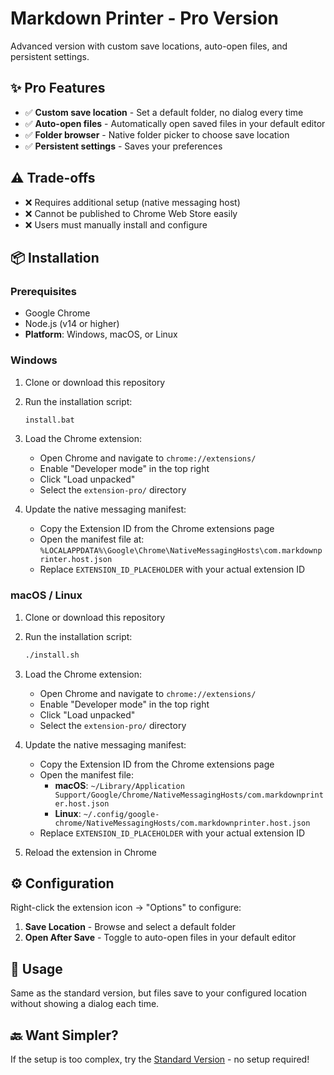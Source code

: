 # Markdown Printer - Pro Version

Advanced version with custom save locations, auto-open files, and persistent settings.

## ✨ Pro Features

- ✅ **Custom save location** - Set a default folder, no dialog every time
- ✅ **Auto-open files** - Automatically open saved files in your default editor
- ✅ **Folder browser** - Native folder picker to choose save location
- ✅ **Persistent settings** - Saves your preferences

## ⚠️ Trade-offs

- ❌ Requires additional setup (native messaging host)
- ❌ Cannot be published to Chrome Web Store easily
- ❌ Users must manually install and configure

## 📦 Installation

### Prerequisites

- Google Chrome
- Node.js (v14 or higher)
- **Platform**: Windows, macOS, or Linux

### Windows

1. Clone or download this repository

2. Run the installation script:
   ```cmd
   install.bat
   ```

3. Load the Chrome extension:
   - Open Chrome and navigate to `chrome://extensions/`
   - Enable "Developer mode" in the top right
   - Click "Load unpacked"
   - Select the `extension-pro/` directory

4. Update the native messaging manifest:
   - Copy the Extension ID from the Chrome extensions page
   - Open the manifest file at:
     `%LOCALAPPDATA%\Google\Chrome\NativeMessagingHosts\com.markdownprinter.host.json`
   - Replace `EXTENSION_ID_PLACEHOLDER` with your actual extension ID

### macOS / Linux

1. Clone or download this repository

2. Run the installation script:
   ```bash
   ./install.sh
   ```

3. Load the Chrome extension:
   - Open Chrome and navigate to `chrome://extensions/`
   - Enable "Developer mode" in the top right
   - Click "Load unpacked"
   - Select the `extension-pro/` directory

4. Update the native messaging manifest:
   - Copy the Extension ID from the Chrome extensions page
   - Open the manifest file:
     - **macOS**: `~/Library/Application Support/Google/Chrome/NativeMessagingHosts/com.markdownprinter.host.json`
     - **Linux**: `~/.config/google-chrome/NativeMessagingHosts/com.markdownprinter.host.json`
   - Replace `EXTENSION_ID_PLACEHOLDER` with your actual extension ID

5. Reload the extension in Chrome

## ⚙️ Configuration

Right-click the extension icon → "Options" to configure:

1. **Save Location** - Browse and select a default folder
2. **Open After Save** - Toggle to auto-open files in your default editor

## 📖 Usage

Same as the standard version, but files save to your configured location without showing a dialog each time.

## 🔙 Want Simpler?

If the setup is too complex, try the [Standard Version](../README.md) - no setup required!
